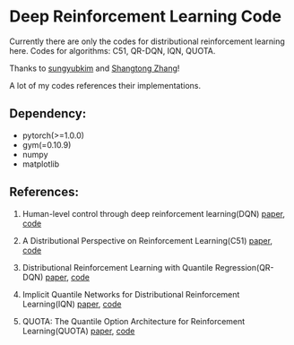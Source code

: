 # Deep Reinforcement Learning Code
Currently there are only the codes for distributional reinforcement learning here.
Codes for algorithms: C51, QR-DQN, IQN, QUOTA.

Thanks to [sungyubkim](<https://github.com/sungyubkim>) and [Shangtong Zhang](<https://github.com/ShangtongZhang>)!  

A lot of my codes references their implementations.

## Dependency:

* pytorch(>=1.0.0)
* gym(=0.10.9)
* numpy
* matplotlib

## References:

1. Human-level control through deep reinforcement learning(DQN)   [paper](https://www.nature.com/articles/nature14236), [code](https://github.com/Kchu/DeepRL_CK/blob/master/Distributional_RL/0_DQN.py)

2. A Distributional Perspective on Reinforcement Learning(C51)   [paper](https://arxiv.org/abs/1707.06887v1), [code](https://github.com/Kchu/DeepRL_CK/blob/master/Distributional_RL/1_C51.py)

3. Distributional Reinforcement Learning with Quantile Regression(QR-DQN)   [paper](https://arxiv.org/abs/1710.10044v1), [code](https://github.com/Kchu/DeepRL_CK/blob/master/Distributional_RL/2_QR_DQN.py)

4. Implicit Quantile Networks for Distributional Reinforcement Learning(IQN)   [paper](https://arxiv.org/abs/1806.06923v1), [code](https://github.com/Kchu/DeepRL_CK/blob/master/Distributional_RL/3_IQN.py)

5. QUOTA: The Quantile Option Architecture for Reinforcement Learning(QUOTA)  [paper](https://arxiv.org/abs/1811.02073v2), [code](https://github.com/Kchu/DeepRL_CK/blob/master/Distributional_RL/4_QUOTA.py)
